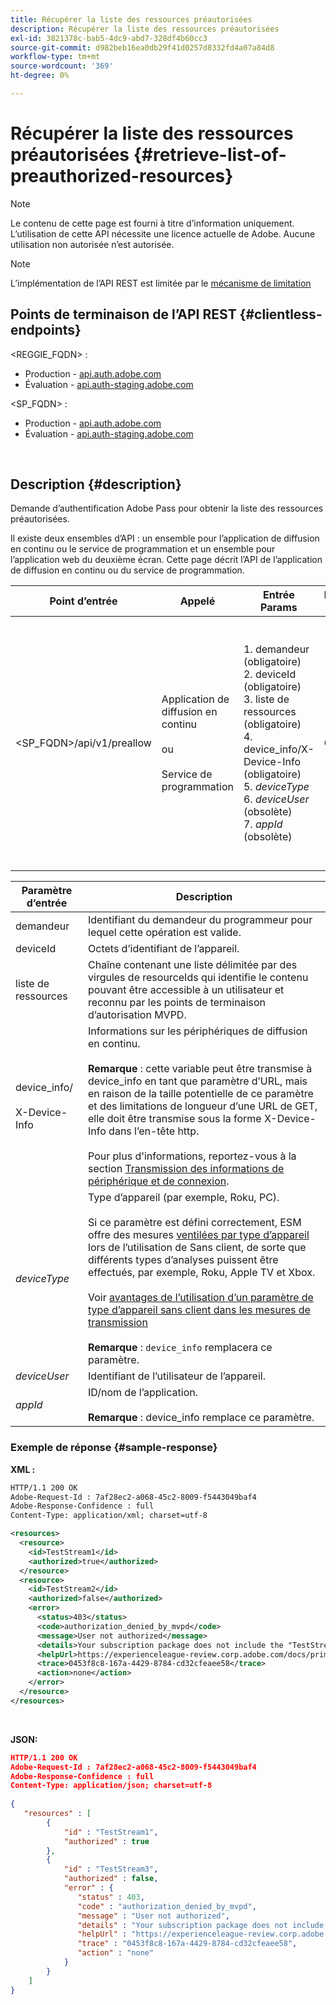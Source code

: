 ```yaml
---
title: Récupérer la liste des ressources préautorisées
description: Récupérer la liste des ressources préautorisées
exl-id: 3821378c-bab5-4dc9-abd7-328df4b60cc3
source-git-commit: d982beb16ea0db29f41d0257d8332fd4a07a84d8
workflow-type: tm+mt
source-wordcount: '369'
ht-degree: 0%

---
```


# Récupérer la liste des ressources préautorisées {#retrieve-list-of-preauthorized-resources}

>[!NOTE]
>
>Le contenu de cette page est fourni à titre d’information uniquement. L’utilisation de cette API nécessite une licence actuelle de Adobe. Aucune utilisation non autorisée n’est autorisée.

>[!NOTE]
>
> L’implémentation de l’API REST est limitée par le [mécanisme de limitation](/help/authentication/integration-guide-programmers/throttling-mechanism.md)

## Points de terminaison de l’API REST {#clientless-endpoints}

&lt;REGGIE_FQDN> :

* Production - [api.auth.adobe.com](http://api.auth.adobe.com/)
* Évaluation - [api.auth-staging.adobe.com](http://api.auth-staging.adobe.com/)

&lt;SP_FQDN> :

* Production - [api.auth.adobe.com](http://api.auth.adobe.com/)
* Évaluation - [api.auth-staging.adobe.com](http://api.auth-staging.adobe.com/)

</br>

## Description {#description}

Demande d’authentification Adobe Pass pour obtenir la liste des ressources préautorisées.

Il existe deux ensembles d’API : un ensemble pour l’application de diffusion en continu ou le service de programmation et un ensemble pour l’application web du deuxième écran. Cette page décrit l’API de l’application de diffusion en continu ou du service de programmation.


| Point d’entrée | Appelé </br> | Entrée   </br> Params | Méthode HTTP </br> | Réponse | Réponse HTTP </br> |
| --- | --- | --- | --- | --- | --- |
| &lt;SP_FQDN>/api/v1/preallow | Application de diffusion en continu</br></br>ou</br></br>Service de programmation | 1. demandeur (obligatoire)</br>2.  deviceId (obligatoire)</br>3.  liste de ressources (obligatoire)</br>4.  device_info/X-Device-Info (obligatoire)</br>5.  _deviceType_</br> 6.  _deviceUser_ (obsolète)</br>7.  _appId_ (obsolète) | GET | XML ou JSON contenant des décisions de préautorisation ou des détails d’erreur individuels. Voir les exemples ci-dessous. | 200 - Succès</br></br>400 - Bad request</br></br>401 - Unauthorized</br></br>405 - Méthode non autorisée </br></br>412 - Échec de la précondition</br></br>500 - Erreur interne du serveur |


| Paramètre d’entrée | Description |
| --- | --- |
| demandeur | Identifiant du demandeur du programmeur pour lequel cette opération est valide. |
| deviceId | Octets d’identifiant de l’appareil. |
| liste de ressources | Chaîne contenant une liste délimitée par des virgules de resourceIds qui identifie le contenu pouvant être accessible à un utilisateur et reconnu par les points de terminaison d’autorisation MVPD. |
| device_info/</br></br>X-Device-Info | Informations sur les périphériques de diffusion en continu.</br></br>**Remarque** : cette variable peut être transmise à device_info en tant que paramètre d’URL, mais en raison de la taille potentielle de ce paramètre et des limitations de longueur d’une URL de GET, elle doit être transmise sous la forme X-Device-Info dans l’en-tête http. </br></br>Pour plus d&#39;informations, reportez-vous à la section [Transmission des informations de périphérique et de connexion](/help/authentication/integration-guide-programmers/passing-client-information-device-connection-and-application.md). |
| _deviceType_ | Type d’appareil (par exemple, Roku, PC).</br></br>Si ce paramètre est défini correctement, ESM offre des mesures [ventilées par type d’appareil](/help/authentication/integration-guide-programmers/features-premium/esm/entitlement-service-monitoring-overview.md#clientless_device_type) lors de l’utilisation de Sans client, de sorte que différents types d’analyses puissent être effectués, par exemple, Roku, Apple TV et Xbox.</br></br>Voir [ avantages de l’utilisation d’un paramètre de type d’appareil sans client dans les mesures de transmission ](/help/authentication/notes-technical/benefits-of-using-the-clientless-devicetype-parameter-in-pass-metrics.md)</br></br>**Remarque** : `device_info` remplacera ce paramètre. |
| _deviceUser_ | Identifiant de l’utilisateur de l’appareil. |
| _appId_ | ID/nom de l’application. </br></br>**Remarque** : device_info remplace ce paramètre. |



### Exemple de réponse {#sample-response}



**XML :**

```XML
HTTP/1.1 200 OK
Adobe-Request-Id : 7af28ec2-a068-45c2-8009-f5443049baf4
Adobe-Response-Confidence : full
Content-Type: application/xml; charset=utf-8

<resources>
  <resource>
    <id>TestStream1</id>
    <authorized>true</authorized>
  </resource>
  <resource>
    <id>TestStream2</id>
    <authorized>false</authorized>
    <error>
      <status>403</status>
      <code>authorization_denied_by_mvpd</code>
      <message>User not authorized</message>
      <details>Your subscription package does not include the "TestStream3" channel.</details>
      <helpUrl>https://experienceleague-review.corp.adobe.com/docs/primetime/authentication/auth-features/error-reportn/enhanced-error-codes.html#error-codes</helpUrl>
      <trace>0453f8c8-167a-4429-8784-cd32cfeaee58</trace>
      <action>none</action>
    </error>
  </resource>
</resources>
```

</br>

**JSON:**

```JSON
HTTP/1.1 200 OK
Adobe-Request-Id : 7af28ec2-a068-45c2-8009-f5443049baf4
Adobe-Response-Confidence : full
Content-Type: application/json; charset=utf-8
 
{
   "resources" : [
        {
            "id" : "TestStream1",
            "authorized" : true
        },
        {
            "id" : "TestStream3",
            "authorized" : false,
            "error" : {
               "status" : 403,
               "code" : "authorization_denied_by_mvpd",
               "message" : "User not authorized",
               "details" : "Your subscription package does not include the "TestStream3" channel.",
               "helpUrl" : "https://experienceleague-review.corp.adobe.com/docs/primetime/authentication/auth-features/error-reportn/enhanced-error-codes.html#error-codes",
               "trace" : "0453f8c8-167a-4429-8784-cd32cfeaee58",
               "action" : "none"
            }
        } 
    ]
}
```
